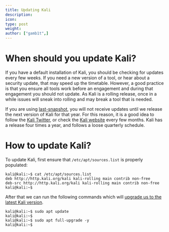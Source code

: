 ```yaml
---
title: Updating Kali
description:
icon:
type: post
weight:
author: ["gamb1t",]
---
```


# When should you update Kali?

If you have a default installation of Kali, you should be checking for updates every few weeks. If you need a new version of a tool, or hear about a security update, that may speed up the timetable. However, a good practice is that you ensure all tools work before an engagement and during that engagement you should not update. As Kali is a rolling release, once in a while issues will sneak into rolling and may break a tool that is needed.

If you are using [last-snapshot](/docs/general-use/kali-branches/), you will not receive updates until we release the next version of Kali for that year. For this reason, it is a good idea to follow the [Kali Twitter](https://twitter.com/kalilinux), or check the [Kali website](/) every few months. Kali has a release four times a year, and follows a loose quarterly schedule.

# How to update Kali?

To update Kali, first ensure that `/etc/apt/sources.list` is properly populated:

```console
kali@kali:~$ cat /etc/apt/sources.list
deb http://http.kali.org/kali kali-rolling main contrib non-free
deb-src http://http.kali.org/kali kali-rolling main contrib non-free
kali@kali:~$
```

After that we can run the following commands which will [upgrade us to the latest Kali version](/docs/general-use/updating-kali/).

```console
kali@kali:~$ sudo apt update
kali@kali:~$
kali@kali:~$ sudo apt full-upgrade -y
kali@kali:~$
```
